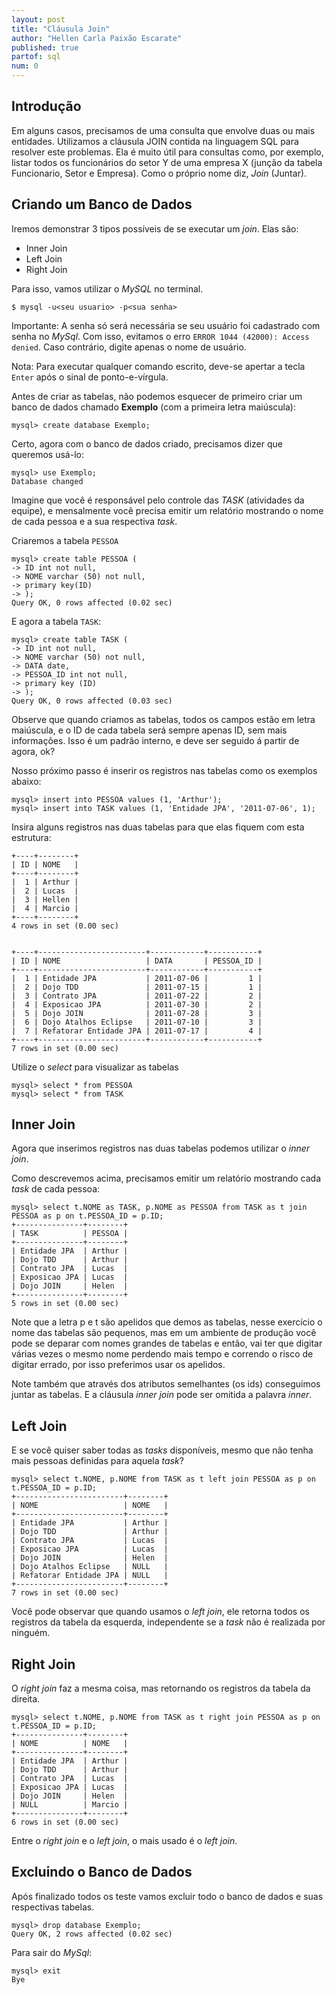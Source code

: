 ```yaml
---
layout: post
title: "Cláusula Join"
author: "Hellen Carla Paixão Escarate"
published: true
partof: sql
num: 0
---
```


## Introdução
Em alguns casos, precisamos de uma consulta que envolve duas ou mais entidades.
Utilizamos a cláusula JOIN contida na linguagem SQL para resolver este problemas. Ela é muito útil para consultas como, por exemplo, listar todos
os funcionários do setor Y de uma empresa X (junção da tabela Funcionario, Setor e Empresa). Como o próprio
nome diz, _Join_ (Juntar).

## Criando um Banco de Dados
Iremos demonstrar 3 tipos possíveis de se executar um _join_. Elas são: 

- Inner Join 
- Left Join
- Right Join

Para isso, vamos utilizar o _MySQL_ no terminal. 

	$ mysql -u<seu usuario> -p<sua senha>

Importante: A senha só será necessária se seu usuário foi cadastrado com senha no _MySql_. Com isso,
evitamos o erro `ERROR 1044 (42000): Access denied`. Caso contrário, digite apenas o nome de usuário. 

Nota: Para executar qualquer comando escrito, deve-se apertar a tecla `Enter` após o sinal de ponto-e-vírgula.

Antes de criar as tabelas, não podemos esquecer de primeiro criar um banco de dados chamado __Exemplo__ (com 
a primeira letra maiúscula): 

    mysql> create database Exemplo; 

Certo, agora com o banco de dados criado, precisamos dizer que queremos usá-lo: 

    mysql> use Exemplo; 
    Database changed

Imagine que você é responsável pelo controle das _TASK_ (atividades da equipe), e mensalmente você precisa emitir um relatório mostrando o nome
de cada pessoa e a sua respectiva _task_. 

Criaremos a tabela `PESSOA`

    mysql> create table PESSOA (
    -> ID int not null,
    -> NOME varchar (50) not null,
    -> primary key(ID)
    -> );
    Query OK, 0 rows affected (0.02 sec)

E agora a tabela `TASK`:

    mysql> create table TASK (
    -> ID int not null,
    -> NOME varchar (50) not null,
    -> DATA date,
    -> PESSOA_ID int not null,
    -> primary key (ID)
    -> );
    Query OK, 0 rows affected (0.03 sec)

Observe que quando criamos as tabelas, todos os campos estão em letra maiúscula, e o ID de cada tabela será sempre
apenas ID, sem mais informações. Isso é um padrão interno, e deve ser seguido á partir de agora, ok? 

Nosso próximo passo é inserir os registros nas tabelas como os exemplos abaixo:

    mysql> insert into PESSOA values (1, 'Arthur');
    mysql> insert into TASK values (1, 'Entidade JPA', '2011-07-06', 1);

Insira alguns registros nas duas tabelas para que elas fiquem com esta estrutura: 

    +----+--------+
    | ID | NOME   |
    +----+--------+
    |  1 | Arthur |
    |  2 | Lucas  |
    |  3 | Hellen |
    |  4 | Marcio |
    +----+--------+
    4 rows in set (0.00 sec)


	+----+------------------------+------------+-----------+
	| ID | NOME                   | DATA       | PESSOA_ID |
	+----+------------------------+------------+-----------+
	|  1 | Entidade JPA           | 2011-07-06 |         1 |
	|  2 | Dojo TDD               | 2011-07-15 |         1 |
	|  3 | Contrato JPA           | 2011-07-22 |         2 |
	|  4 | Exposicao JPA          | 2011-07-30 |         2 |
	|  5 | Dojo JOIN              | 2011-07-28 |         3 |
	|  6 | Dojo Atalhos Eclipse   | 2011-07-10 |         3 |
	|  7 | Refatorar Entidade JPA | 2011-07-17 |         4 |
	+----+------------------------+------------+-----------+
    7 rows in set (0.00 sec)

Utilize o _select_ para visualizar as tabelas

	mysql> select * from PESSOA
	mysql> select * from TASK

## Inner Join

Agora que inserimos registros nas duas tabelas podemos utilizar o _inner join_. 

Como descrevemos acima, precisamos emitir um relatório mostrando cada _task_ de cada pessoa: 

    mysql> select t.NOME as TASK, p.NOME as PESSOA from TASK as t join PESSOA as p on t.PESSOA_ID = p.ID;
	+---------------+--------+
	| TASK          | PESSOA |
	+---------------+--------+
	| Entidade JPA  | Arthur |
	| Dojo TDD      | Arthur |
	| Contrato JPA  | Lucas  |
	| Exposicao JPA | Lucas  |
	| Dojo JOIN     | Helen  |
	+---------------+--------+
	5 rows in set (0.00 sec)

Note que a letra p e t são apelidos que demos as tabelas, nesse exercício o nome das tabelas são pequenos, mas em um
ambiente de produção você pode se deparar com nomes grandes de tabelas e então, vai ter que digitar várias vezes o mesmo
nome perdendo mais tempo e correndo o risco de digitar errado, por isso preferimos usar os apelidos.

Note também que através dos atributos semelhantes (os ids) conseguimos juntar as tabelas. E a cláusula _inner join_ pode ser
omitida a palavra _inner_.

## Left Join

E se você quiser saber todas as _tasks_ disponíveis, mesmo que não tenha mais pessoas definidas para aquela _task_?

    mysql> select t.NOME, p.NOME from TASK as t left join PESSOA as p on t.PESSOA_ID = p.ID;
	+------------------------+--------+
	| NOME                   | NOME   |
	+------------------------+--------+
	| Entidade JPA           | Arthur |
	| Dojo TDD               | Arthur |
	| Contrato JPA           | Lucas  |
	| Exposicao JPA          | Lucas  |
	| Dojo JOIN              | Helen  |
	| Dojo Atalhos Eclipse   | NULL   |
	| Refatorar Entidade JPA | NULL   |
	+------------------------+--------+
	7 rows in set (0.00 sec)



Você pode observar que quando usamos o _left join_, ele retorna todos os registros da tabela da esquerda, independente
se a _task_ não é realizada por ninguém.


## Right Join
O _right join_ faz a mesma coisa, mas retornando os registros da tabela da direita. 

    mysql> select t.NOME, p.NOME from TASK as t right join PESSOA as p on t.PESSOA_ID = p.ID;
	+---------------+--------+
	| NOME          | NOME   |
	+---------------+--------+
	| Entidade JPA  | Arthur |
	| Dojo TDD      | Arthur |
	| Contrato JPA  | Lucas  |
	| Exposicao JPA | Lucas  |
	| Dojo JOIN     | Helen  |
	| NULL          | Marcio |
	+---------------+--------+
	6 rows in set (0.00 sec)

Entre o _right join_ e o _left join_, o mais usado é o _left join_.

## Excluindo o Banco de Dados

Após finalizado todos os teste vamos excluir todo o banco de dados e suas respectivas tabelas. 

    mysql> drop database Exemplo;
	Query OK, 2 rows affected (0.02 sec)
	
Para sair do _MySql_:

	mysql> exit
	Bye	